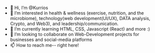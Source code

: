 - 👋 Hi, I’m @Kurrios
- 👀 I’m interested in health & wellness (exercise, nutrition, and the microbiome), technology(web development(UI/UX), DATA analysis, Crypto, and Web3), and leadership/communication. 
- 🌱 I’m currently learning HTML, CSS, Javascript (React) and more :)
- 💞️ I’m looking to collaborate on Web-Development projects for businesses and social-media platforms
- 📫 How to reach me-- right here!

<!---
Kurrios/Kurrios is a ✨ special ✨ repository because its `README.md` (this file) appears on your GitHub profile.
You can click the Preview link to take a look at your changes.
--->
